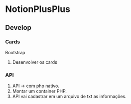 # NotionPlusPlus

## Develop 

### Cards
Bootstrap
1. Desenvolver os cards


### API 

1. API -> com php nativo.
2. Montar um container PHP.
3. API vai cadastrar em um arquivo de txt as informações.



